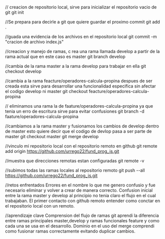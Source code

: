// creacion de repositorio local, sirve para inicializar el repositorio vacio de git
git init 

//Se prepara para decirle a git que quiere guardar el proximo commit
git add .

//guada una evidencia de los archivos en el repositorio local
git commit -m "cracion de archivo index.js"

//creacion y manejo de ramas, c rea una rama llamada develop a partir de la rama actual que en este caso es master
git branch develop

//cambia de la rama master a la rama develop para trabajar en ella 
git checkout develop

//cambia a la rama feacture/operadores-calcula-propina despues de ser creada esta sirve para desarrollar una funcionalidad especifica sin afectar el codigo develop ni master
git checkout feacture/operadores-calcula-propina

// eliminamos una rama la de faature/operadores-calcula-propina ya que tenia un erro de escritura sirve para evitar confusiones
git branch -d faature/operadores-calcula-propina

//cambiamos a la rama master y fusionamos los cambios de develop dentro de master esto quiere decir que el codigo de devlop pasa a ser parte de master
git checkout master
git merge develop

//vinculo mi repositorio local con el repositorio remoto en github
git remote add origin https://github.com/urrego22/fund_prog_js.git

//muestra que direcciones remotas estan configuradas
git remote -v

//subimos todas las ramas locales al repositorio remoto
git push --all https://github.com/urrego22/fund_prog_js.git

//retos enfrentados
Errores en el nombre lo que me genero confusio y fue necesario eliminar y volver a crear de manera correcto.
Confusion inicial entre la rama master y develop al principio no tenia claro el flujo en el cual trabajaban.
El primer contacto con github remoto entender como conctar en el repositorio local con un remoto.

//aprendizaje clave
Comprension del flujo de ramas git aprendi la diferencia entre ramas principales master,develop y ramas funcionales feature y como cada una se usa en el desarrollo.
Dominio en el uso del merge comprendi como fusionar ramas correctamente evitando duplicar cambios.
